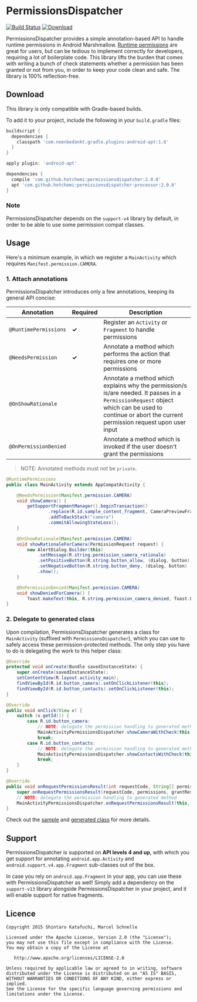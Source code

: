 # PermissionsDispatcher

[![Build Status](https://travis-ci.org/hotchemi/PermissionsDispatcher.svg)](https://travis-ci.org/hotchemi/PermissionsDispatcher)
[![Download](https://api.bintray.com/packages/hotchemi/maven/permissionsdispatcher/images/download.svg)](https://bintray.com/hotchemi/maven/permissionsdispatcher/_latestVersion)

PermissionsDispatcher provides a simple annotation-based API to handle runtime permissions in Android Marshmallow.
[Runtime permissions](https://developer.android.com/preview/features/runtime-permissions.html) are great for users, but can be tedious to implement correctly for developers, requiring a lot of boilerplate code. This library lifts the burden that comes with writing a bunch of check statements whether a permission has been granted or not from you, in order to keep your code clean and safe. The library is 100% reflection-free.

## Download

This library is only compatible with Gradle-based builds.

To add it to your project, include the following in your `build.gradle` files:

```groovy
buildscript {
  dependencies {
    classpath 'com.neenbedankt.gradle.plugins:android-apt:1.8'
  }
}

apply plugin: 'android-apt'

dependencies {
  compile 'com.github.hotchemi:permissionsdispatcher:2.0.0'
  apt 'com.github.hotchemi:permissionsdispatcher-processor:2.0.0'
}
```

### Note

PermissionsDispatcher depends on the `support-v4` library by default, in order to be able to use some permission compat classes.

## Usage

Here's a minimum example, in which we register a `MainActivity` which requires `Manifest.permission.CAMERA`.

### 1. Attach annotations

PermissionsDispatcher introduces only a few annotations, keeping its general API concise:

|Annotation|Required|Description|
|---|---|---|
|`@RuntimePermissions`|**✓**|Register an `Activity` or `Fragment` to handle permissions|
|`@NeedsPermission`|**✓**|Annotate a method which performs the action that requires one or more permissions|
|`@OnShowRationale`||Annotate a method which explains why the permission/s is/are needed. It passes in a `PermissionRequest` object which can be used to continue or abort the current permission request upon user input|
|`@OnPermissionDenied`||Annotate a method which is invoked if the user doesn't grant the permissions|

> NOTE: Annotated methods must not be `private`.

```java
@RuntimePermissions
public class MainActivity extends AppCompatActivity {

    @NeedsPermission(Manifest.permission.CAMERA)
    void showCamera() {
        getSupportFragmentManager().beginTransaction()
                .replace(R.id.sample_content_fragment, CameraPreviewFragment.newInstance())
                .addToBackStack("camera")
                .commitAllowingStateLoss();
    }

    @OnShowRationale(Manifest.permission.CAMERA)
    void showRationaleForCamera(PermissionRequest request) {
		new AlertDialog.Builder(this)
			.setMessage(R.string.permission_camera_rationale)
			.setPositiveButton(R.string.button_allow, (dialog, button) -> request.proceed())
			.setNegativeButton(R.string.button_deny, (dialog, button) -> request.cancel())
			.show();
    }

    @OnPermissionDenied(Manifest.permission.CAMERA)
    void showDeniedForCamera() {
        Toast.makeText(this, R.string.permission_camera_denied, Toast.LENGTH_SHORT).show();
}
```

### 2. Delegate to generated class

Upon compilation, PermissionsDispatcher generates a class for `MainActivity` (suffixed with `PermissionsDispatcher`), which you can use to safely access these permission-protected methods. The only step you have to do is delegating the work to this helper class:

```java
@Override
protected void onCreate(Bundle savedInstanceState) {
    super.onCreate(savedInstanceState);
    setContentView(R.layout.activity_main);
    findViewById(R.id.button_camera).setOnClickListener(this);
    findViewById(R.id.button_contacts).setOnClickListener(this);
}

@Override
public void onClick(View v) {
    switch (v.getId()) {
        case R.id.button_camera:
            // NOTE: delegate the permission handling to generated method
            MainActivityPermissionsDispatcher.showCameraWithCheck(this);
            break;
        case R.id.button_contacts:
            // NOTE: delegate the permission handling to generated method
            MainActivityPermissionsDispatcher.showContactsWithCheck(this);
            break;
    }
}

@Override
public void onRequestPermissionsResult(int requestCode, String[] permissions, int[] grantResults) {
    super.onRequestPermissionsResult(requestCode, permissions, grantResults);
    // NOTE: delegate the permission handling to generated method
    MainActivityPermissionsDispatcher.onRequestPermissionsResult(this, requestCode, grantResults);
}
```

Check out the [sample](https://github.com/hotchemi/PermissionsDispatcher/tree/master/sample) and [generated class](https://gist.github.com/aurae/7821f3a2da098b949f7b) for more details.

## Support

PermissionsDispatcher is supported on **API levels 4 and up**, with which you get support for annotating `android.app.Activity` and `android.support.v4.app.Fragment` sub-classes out of the box.

In case you rely on `android.app.Fragment` in your app, you can use these with PermissionsDispatcher as well! Simply add a dependency on the `support-v13` library alongside PermissionsDispatcher in your project, and it will enable support for native fragments.

## Licence

```
Copyright 2015 Shintaro Katafuchi, Marcel Schnelle

Licensed under the Apache License, Version 2.0 (the "License");
you may not use this file except in compliance with the License.
You may obtain a copy of the License at

   http://www.apache.org/licenses/LICENSE-2.0

Unless required by applicable law or agreed to in writing, software
distributed under the License is distributed on an "AS IS" BASIS,
WITHOUT WARRANTIES OR CONDITIONS OF ANY KIND, either express or implied.
See the License for the specific language governing permissions and
limitations under the License.
```
